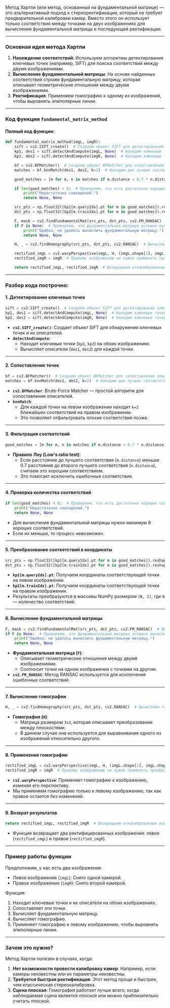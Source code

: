 Метод Хартли (или метод, основанный на фундаментальной матрице) — это альтернативный подход к стереоректификации, который не требует предварительной калибровки камер. Вместо этого он использует только соответствия между точками на двух изображениях для вычисления фундаментальной матрицы и последующей ректификации.

---

### Основная идея метода Хартли

1. **Нахождение соответствий**: Используем алгоритмы детектирования ключевых точек (например, SIFT) для поиска соответствий между двумя изображениями.
2. **Вычисление фундаментальной матрицы**: На основе найденных соответствий строим фундаментальную матрицу, которая описывает геометрические отношения между двумя изображениями.
3. **Ректификация**: Применяем гомографию к одному из изображений, чтобы выровнять эпиполярные линии.

---

### Код функции `fundamental_matrix_method`

#### Полный код функции:
```python
def fundamental_matrix_method(imgL, imgR):
    sift = cv2.SIFT_create()  # Создаем объект SIFT для детектирования ключевых точек
    kp1, des1 = sift.detectAndCompute(imgL, None)  # Находим ключевые точки и их описатели на левом изображении
    kp2, des2 = sift.detectAndCompute(imgR, None)  # Находим ключевые точки и их описатели на правом изображении

    bf = cv2.BFMatcher()  # Создаем объект BFMatcher для сопоставления описателей
    matches = bf.knnMatch(des1, des2, k=2)  # Находим две лучших соответствия для каждой точки

    good_matches = [m for m, n in matches if m.distance < 0.7 * n.distance]  # Отфильтровываем плохие соответствия

    if len(good_matches) < 8:  # Проверяем, что есть достаточно хороших соответствий
        print("Недостаточно совпадений.")
        return None, None

    src_pts = np.float32([kp1[m.queryIdx].pt for m in good_matches]).reshape(-1, 2)  # Координаты точек на левом изображении
    dst_pts = np.float32([kp2[m.trainIdx].pt for m in good_matches]).reshape(-1, 2)  # Координаты точек на правом изображении

    F, mask = cv2.findFundamentalMat(src_pts, dst_pts, cv2.FM_RANSAC)  # Вычисляем фундаментальную матрицу
    if F is None:  # Проверяем, что фундаментальная матрица успешно вычислена
        print("Ошибка: не удалось вычислить фундаментальную матрицу.")
        return None, None

    H, _ = cv2.findHomography(src_pts, dst_pts, cv2.RANSAC)  # Вычисляем гомографию

    rectified_imgL = cv2.warpPerspective(imgL, H, (imgL.shape[1], imgL.shape[0]))  # Применяем гомографию к левому изображению
    rectified_imgR = imgR  # Правому изображению не нужно применять преобразование

    return rectified_imgL, rectified_imgR  # Возвращаем откалиброванные изображения
```

---

### Разбор кода построчно:

#### 1. Детектирование ключевых точек
```python
sift = cv2.SIFT_create()  # Создаем объект SIFT для детектирования ключевых точек
kp1, des1 = sift.detectAndCompute(imgL, None)  # Находим ключевые точки и их описатели на левом изображении
kp2, des2 = sift.detectAndCompute(imgR, None)  # Находим ключевые точки и их описатели на правом изображении
```

- **`cv2.SIFT_create()`**: Создает объект SIFT для обнаружения ключевых точек и их описателей.
- **`detectAndCompute`**:
  - Находит ключевые точки (`kp1`, `kp2`) на обоих изображениях.
  - Вычисляет описатели (`des1`, `des2`) для каждой точки.

---

#### 2. Сопоставление точек
```python
bf = cv2.BFMatcher()  # Создаем объект BFMatcher для сопоставления описателей
matches = bf.knnMatch(des1, des2, k=2)  # Находим две лучших соответствия для каждой точки
```

- **`cv2.BFMatcher`**: Brute-Force Matcher — простой алгоритм для сопоставления описателей.
- **`knnMatch`**:
  - Для каждой точки на левом изображении находит `k=2` ближайших соответствий на правом изображении.
  - Это позволяет отфильтровать плохие соответствия позже.

---

#### 3. Фильтрация соответствий
```python
good_matches = [m for m, n in matches if m.distance < 0.7 * n.distance]  # Отфильтровываем плохие соответствия
```

- **Правило Лоу (Low's ratio test)**:
  - Если расстояние до лучшего соответствия (`m.distance`) меньше 0.7 расстояния до второго лучшего соответствия (`n.distance`), считаем это хорошим соответствием.
  - Это помогает исключить ошибочные соответствия.

---

#### 4. Проверка количества соответствий
```python
if len(good_matches) < 8:  # Проверяем, что есть достаточно хороших соответствий
    print("Недостаточно совпадений.")
    return None, None
```

- Для вычисления фундаментальной матрицы нужно минимум 8 хороших соответствий.
- Если их меньше, то процесс невозможен.

---

#### 5. Преобразование соответствий в координаты
```python
src_pts = np.float32([kp1[m.queryIdx].pt for m in good_matches]).reshape(-1, 2)  # Координаты точек на левом изображении
dst_pts = np.float32([kp2[m.trainIdx].pt for m in good_matches]).reshape(-1, 2)  # Координаты точек на правом изображении
```

- **`kp1[m.queryIdx].pt`**: Получаем координаты соответствующей точки на левом изображении.
- **`kp2[m.trainIdx].pt`**: Получаем координаты соответствующей точки на правом изображении.
- Результаты преобразуются в массивы NumPy размером `(N, 2)`, где `N` — количество соответствий.

---

#### 6. Вычисление фундаментальной матрицы
```python
F, mask = cv2.findFundamentalMat(src_pts, dst_pts, cv2.FM_RANSAC)  # Вычисляем фундаментальную матрицу
if F is None:  # Проверяем, что фундаментальная матрица успешно вычислена
    print("Ошибка: не удалось вычислить фундаментальную матрицу.")
    return None, None
```

- **Фундаментальная матрица (`F`)**:
  - Описывает геометрические отношения между двумя изображениями.
  - Соотносит точки на одном изображении с точками на другом.
- **`cv2.FM_RANSAC`**: Метод RANSAC используется для исключения ошибочных соответствий.

---

#### 7. Вычисление гомографии
```python
H, _ = cv2.findHomography(src_pts, dst_pts, cv2.RANSAC)  # Вычисляем гомографию
```

- **Гомография (`H`)**:
  - Матрица размером `3x3`, которая описывает преобразование между плоскостями.
  - В данном случае она используется для выравнивания одного из изображений относительно другого.

---

#### 8. Применение гомографии
```python
rectified_imgL = cv2.warpPerspective(imgL, H, (imgL.shape[1], imgL.shape[0]))  # Применяем гомографию к левому изображению
rectified_imgR = imgR  # Правому изображению не нужно применять преобразование
```

- **`cv2.warpPerspective`**: Применяет гомографию к изображению, изменяя его перспективу.
- Мы применяем гомографию только к левому изображению, так как правое остается без изменений.

---

#### 9. Возврат результатов
```python
return rectified_imgL, rectified_imgR  # Возвращаем откалиброванные изображения
```

- Функция возвращает два ректифицированных изображения: левое (`rectified_imgL`) и правое (`rectified_imgR`).

---

### Пример работы функции

Предположим, у нас есть два изображения:
- Левое изображение (`imgL`): Снято одной камерой.
- Правое изображение (`imgR`): Снято второй камерой.

Функция:
1. Находит ключевые точки и их описатели на обоих изображениях.
2. Сопоставляет эти точки.
3. Вычисляет фундаментальную матрицу.
4. Вычисляет гомографию.
5. Применяет гомографию к левому изображению, чтобы выровнять эпиполярные линии.

---

### Зачем это нужно?

Метод Хартли полезен в случаях, когда:
1. **Нет возможности провести калибровку камер**: Например, если камеры неизвестны или их параметры неизвестны.
2. **Требуется быстрая ректификация**: Этот метод проще и быстрее, чем классическая стереокалибровка.
3. **Сцена плоская**: Гомография работает лучше всего, когда наблюдаемая сцена является плоской или можно приблизительно считать плоской.
